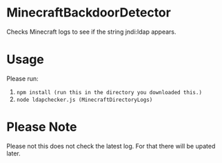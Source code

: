 # MinecraftBackdoorDetector
Checks Minecraft logs to see if the string jndi:ldap appears.

# Usage

Please run:
1. `npm install (run this in the directory you downloaded this.)`
2. `node ldapchecker.js (MinecraftDirectoryLogs)`
  
# Please Note

Please not this does not check the latest log. For that there will be upated later.
